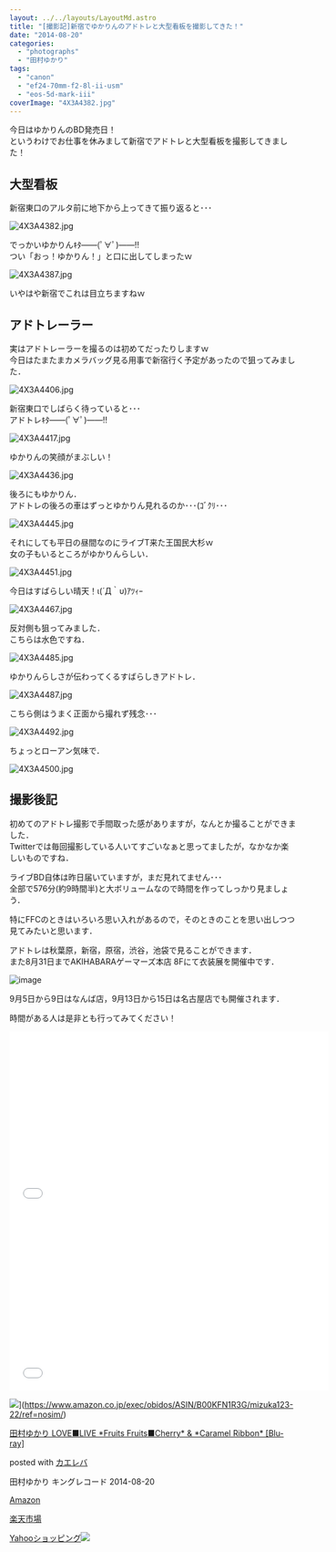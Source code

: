 ```yaml
---
layout: ../../layouts/LayoutMd.astro
title: "[撮影記]新宿でゆかりんのアドトレと大型看板を撮影してきた！"
date: "2014-08-20"
categories: 
  - "photographs"
  - "田村ゆかり"
tags: 
  - "canon"
  - "ef24-70mm-f2-8l-ii-usm"
  - "eos-5d-mark-iii"
coverImage: "4X3A4382.jpg"
---
```


今日はゆかりんのBD発売日！  
というわけでお仕事を休みまして新宿でアドトレと大型看板を撮影してきました！

## 大型看板

新宿東口のアルタ前に地下から上ってきて振り返ると･･･

![4X3A4382.jpg](/archive/images/14790913417_0ce97c9248_b.jpg)
 
でっかいゆかりんｷﾀ――(ﾟ∀ﾟ)――!!  
つい「おっ！ゆかりん！」と口に出してしまったｗ

![4X3A4387.jpg](/archive/images/14954484346_a2eec3c030_b.jpg)
 
いやはや新宿でこれは目立ちますねｗ

## アドトレーラー

実はアドトレーラーを撮るのは初めてだったりしますｗ  
今日はたまたまカメラバッグ見る用事で新宿行く予定があったので狙ってみました．

![4X3A4406.jpg](/archive/images/14790916727_ff8ab23888_b.jpg)
 
新宿東口でしばらく待っていると･･･  
アドトレｷﾀ――(ﾟ∀ﾟ)――!!

![4X3A4417.jpg](/archive/images/14790918237_dfda723d70_b.jpg)
 
ゆかりんの笑顔がまぶしい！

![4X3A4436.jpg](/archive/images/14790784069_b6c979eebd_b.jpg)
 
後ろにもゆかりん．  
アドトレの後ろの車はずっとゆかりん見れるのか･･･(ｺﾞｸﾘ･･･

![4X3A4445.jpg](/archive/images/14954490556_bf4b4ccb52_b.jpg)
 
それにしても平日の昼間なのにライブT来た王国民大杉ｗ  
女の子もいるところがゆかりんらしい．

![4X3A4451.jpg](/archive/images/14790794630_ab1afa2a42_b.jpg)
 
今日はすばらしい晴天！ι(´Д｀υ)ｱﾂｨｰ

![4X3A4467.jpg](/archive/images/14977128472_a70ab71d80_b.jpg)
 
反対側も狙ってみました．  
こちらは水色ですね．

![4X3A4485.jpg](/archive/images/14790874938_8f26fe4eed_b.jpg)
 
ゆかりんらしさが伝わってくるすばらしきアドトレ．

![4X3A4487.jpg](/archive/images/14954498716_d8256f5e24_b.jpg)
 
こちら側はうまく正面から撮れず残念･･･

![4X3A4492.jpg](/archive/images/14977133522_39a676af81_b.jpg)
 
ちょっとローアン気味で．

![4X3A4500.jpg](/archive/images/14790805210_009a43fdf7_b.jpg)

## 撮影後記

初めてのアドトレ撮影で手間取った感がありますが，なんとか撮ることができました．  
Twitterでは毎回撮影している人いてすごいなぁと思ってましたが，なかなか楽しいものですね．

ライブBD自体は昨日届いていますが，まだ見れてません･･･  
全部で576分(約9時間半)と大ボリュームなので時間を作ってしっかり見ましょう．

特にFFCのときはいろいろ思い入れがあるので，そのときのことを思い出しつつ見てみたいと思います．

アドトレは秋葉原，新宿，原宿，渋谷，池袋で見ることができます．  
また8月31日までAKIHABARAゲーマーズ本店 8Fにて衣装展を開催中です．

![image](/archive/images/image22.png "image")

9月5日から9日はなんば店，9月13日から15日は名古屋店でも開催されます．

時間がある人は是非とも行ってみてください！

<iframe src="//www.youtube.com/embed/7VXNOGf6Jhc" width="560" height="315" frameborder="0" allowfullscreen="allowfullscreen"></iframe>

<iframe src="//www.youtube.com/embed/xSjk-p5r3yA" width="560" height="315" frameborder="0" allowfullscreen="allowfullscreen"></iframe>

![](/archive/images/61cJgPeMluL._SL160_.jpg)](https://www.amazon.co.jp/exec/obidos/ASIN/B00KFN1R3G/mizuka123-22/ref=nosim/)

[田村ゆかり LOVE■LIVE \*Fruits Fruits■Cherry\* & \*Caramel Ribbon\* \[Blu-ray\]](https://www.amazon.co.jp/exec/obidos/ASIN/B00KFN1R3G/mizuka123-22/ref=nosim/)

posted with [カエレバ](http://kaereba.com)

田村ゆかり キングレコード 2014-08-20

[Amazon](http://www.amazon.co.jp/gp/search?keywords=%93c%91%BA%82%E4%82%A9%82%E8%20LOVE%81%A1LIVE%20%2AFruits%20Fruits%81%A1Cherry%2A%20&__mk_ja_JP=%83J%83%5E%83J%83i&tag=mizuka123-22 "アマゾン")

[楽天市場](http://hb.afl.rakuten.co.jp/hgc/032b53ee.4b34c5ee.0f4a541e.f440145e/?pc=http%3A%2F%2Fsearch.rakuten.co.jp%2Fsearch%2Fmall%2F%25E7%2594%25B0%25E6%259D%2591%25E3%2582%2586%25E3%2581%258B%25E3%2582%258A%2520LOVE%25E2%2596%25A0LIVE%2520%252AFruits%2520Fruits%25E2%2596%25A0Cherry%252A%2520%2F-%2Ff.1-p.1-s.1-sf.0-st.A-v.2%3Fx%3D0%26scid%3Daf_ich_link_urltxt%26m%3Dhttp%3A%2F%2Fm.rakuten.co.jp%2F "楽天市場")

[Yahooショッピング![](//ad.jp.ap.valuecommerce.com/servlet/gifbanner?sid=3066752&pid=881990642)](//ck.jp.ap.valuecommerce.com/servlet/referral?sid=3066752&pid=881990642&vc_url=http%3A%2F%2Fshopping.search.yahoo.co.jp%2Fsearch%3FuIv%3Don%26ei%3DUTF-8%26tab_ex%3Dcommerce%26slider%3D0%26va%3D%25E7%2594%25B0%25E6%259D%2591%25E3%2582%2586%25E3%2581%258B%25E3%2582%258A%2520LOVE%25E2%2596%25A0LIVE%2520%252AFruits%2520Fruits%25E2%2596%25A0Cherry%252A%2520 "Yahooショッピング")
